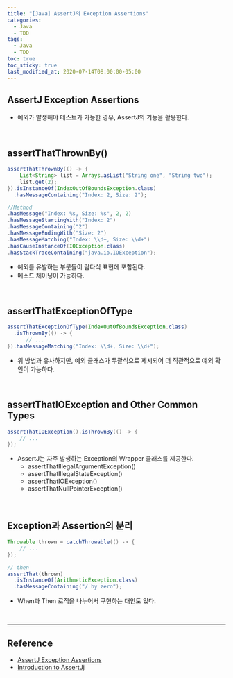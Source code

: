 ```yaml
---
title: "[Java] AssertJ의 Exception Assertions"
categories:
  - Java
  - TDD
tags:
  - Java
  - TDD
toc: true
toc_sticky: true
last_modified_at: 2020-07-14T08:00:00-05:00
---
```


## AssertJ Exception Assertions

* 예외가 발생해야 테스트가 가능한 경우, AssertJ의 기능을 활용한다.

<br>

## assertThatThrownBy()

```java
assertThatThrownBy(() -> {
    List<String> list = Arrays.asList("String one", "String two");
    list.get(2);
}).isInstanceOf(IndexOutOfBoundsException.class)
  .hasMessageContaining("Index: 2, Size: 2");

//Method
.hasMessage("Index: %s, Size: %s", 2, 2)
.hasMessageStartingWith("Index: 2")
.hasMessageContaining("2")
.hasMessageEndingWith("Size: 2")
.hasMessageMatching("Index: \\d+, Size: \\d+")
.hasCauseInstanceOf(IOException.class)
.hasStackTraceContaining("java.io.IOException");
```

* 예외를 유발하는 부분들이 람다식 표현에 포함된다.
* 메소드 체이닝이 가능하다.

<br>

## assertThatExceptionOfType

```java
assertThatExceptionOfType(IndexOutOfBoundsException.class)
  .isThrownBy(() -> {
      // ...
}).hasMessageMatching("Index: \\d+, Size: \\d+");
```

* 위 방법과 유사하지만, 예외 클래스가 두괄식으로 제시되어 더 직관적으로 예외 확인이 가능하다.

<br>

## assertThatIOException and Other Common Types

```java
assertThatIOException().isThrownBy(() -> {
    // ...
});
```

* AssertJ는 자주 발생하는 Exception의 Wrapper 클래스를 제공한다.
  * assertThatIllegalArgumentException()
  * assertThatIllegalStateException()
  * assertThatIOException()
  * assertThatNullPointerException()

<br>

## Exception과 Assertion의 분리

```java
Throwable thrown = catchThrowable(() -> {
    // ...
});

// then
assertThat(thrown)
  .isInstanceOf(ArithmeticException.class)
  .hasMessageContaining("/ by zero");
```

* When과 Then 로직을 나누어서 구현하는 대안도 있다.

<br>

---

## Reference

*	[AssertJ Exception Assertions](https://www.baeldung.com/assertj-exception-assertion)
* [Introduction to AssertJj](https://www.baeldung.com/introduction-to-assertj)
